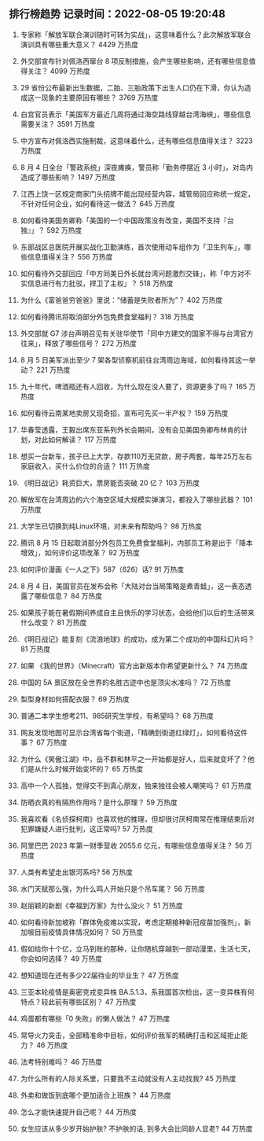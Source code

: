 
## 排行榜趋势 记录时间：2022-08-05 19:20:48
  
  1. 专家称「解放军联合演训随时可转为实战」，这意味着什么？此次解放军联合演训具有哪些重大意义？ 4429 万热度
    
  2. 外交部宣布针对佩洛西窜台 8 项反制措施，会产生哪些影响，还有哪些信息值得关注？ 4099 万热度
    
  3. 29 省份公布最新出生数据，二胎、三胎政策下出生人口仍在下滑，你认为造成这一现象的主要原因有哪些？ 3769 万热度
    
  4. 白宫官员表示「美国军方最近几周将通过海空路线穿越台湾海峡」，哪些信息需要关注？ 3591 万热度
    
  5. 中方宣布对佩洛西实施制裁，这意味着什么，还有哪些信息值得关注？ 3223 万热度
    
  6. 8 月 4 日全台「警政系统」深夜瘫痪，警员称「勤务停摆近 3 小时」，对岛内造成了哪些影响？ 1497 万热度
    
  7. 江西上饶一区规定商家门头招牌不能出现经营内容，城管局回应称统一规定，不针对任何企业，如何看待这一做法？ 645 万热度
    
  8. 如何看待美国务卿称「美国的一个中国政策没有改变，美国不支持『台独』」？ 592 万热度
    
  9. 东部战区总医院开展实战化卫勤演练，首次使用动车组作为「卫生列车」，哪些信息值得关注？ 556 万热度
    
  10. 如何看待外交部回应「中方同美日外长就台湾问题激烈交锋」，称「中方对不实信息进行有力批驳，捍卫了主权」？ 518 万热度
    
  11. 为什么《富爸爸穷爸爸》里说：“储蓄是失败者所为”？ 402 万热度
    
  12. 如何看待腾讯将取消部分外包免费食堂福利？ 318 万热度
    
  13. 外交部就 G7 涉台声明召见有关驻华使节「同中方建交的国家不得与台湾官方往来」，释放了哪些信号？ 272 万热度
    
  14. 8 月 5 日美军派出至少 7 架各型侦察机前往台湾周边海域，如何看待其这一举动？ 221 万热度
    
  15. 九十年代，啤酒瓶还有人回收，为什么现在没人要了，资源更多了吗？ 165 万热度
    
  16. 如何看待云南某地卖房又现奇招，宣布可先买一半产权？ 159 万热度
    
  17. 华春莹透露，王毅出席东亚系列外长会期间，没有会见美国务卿布林肯的计划，对此如何解读？ 117 万热度
    
  18. 想买一台新车，孩子已上大学，存款110万无贷款，房子两套，每年25万左右家庭收入，买什么价位的合适？ 111 万热度
    
  19. 《明日战记》耗资巨大，票房能否突破 20 亿？ 103 万热度
    
  20. 解放军在台湾周边的六个海空区域大规模实弹演习，都投入了哪些武器？ 101 万热度
    
  21. 大学生已切换到纯Linux环境，对未来有帮助吗？ 98 万热度
    
  22. 腾讯 8 月 15 日起取消部分外包员工免费食堂福利，内部员工称是出于「降本增效」，如何评价这项改革？ 92 万热度
    
  23. 如何评价漫画《一人之下》587（626）话? 91 万热度
    
  24. 8 月 4 日，美国官员在发布会称「大陆对台当局策略是煮青蛙」，这一表态透露了哪些信息？ 84 万热度
    
  25. 如果孩子能在暑假期间养成自主且快乐的学习状态，会给他们以后的生活带来什么改变？ 81 万热度
    
  26. 《明日战记》能复刻《流浪地球》的成功，成为第二个成功的中国科幻片吗？ 81 万热度
    
  27. 如果 《我的世界》（Minecraft）官方出新版本你希望更新什么？ 74 万热度
    
  28. 中国的 5A 景区放在全世界的名胜古迹中也是顶尖水准吗？ 72 万热度
    
  29. 梨型身材如何搭配衣服？ 69 万热度
    
  30. 普通二本学生想考211、985研究生学校，有希望吗？ 68 万热度
    
  31. 网友发现地图可显示台湾省每个街道，「精确到街道红绿灯」，如何看待这件事？ 67 万热度
    
  32. 为什么《笑傲江湖》中，岳不群和林平之一开始都是好人，后来就变坏了？他们是从什么时候开始变坏的？ 65 万热度
    
  33. 高中一个人孤独，觉得交不到真心朋友，独来独往会被人嘲笑吗？ 61 万热度
    
  34. 防晒衣真的有隔热作用吗？是什么原理？ 59 万热度
    
  35. 我喜欢看《名侦探柯南》也喜欢他的推理，但却很讨厌柯南常在推理结束后对犯罪嫌疑人进行批判，这正常吗? 57 万热度
    
  36. 阿里巴巴 2023 年第一财季营收 2055.6 亿元，有哪些信息值得关注？ 56 万热度
    
  37. 人类有希望走出银河系吗? 56 万热度
    
  38. 水门天赋那么强，为什么鸣人开始只是个吊车尾？ 56 万热度
    
  39. 赵丽颖的新剧《幸福到万家》为什么没火？ 51 万热度
    
  40. 如何看待新加坡称「群体免疫难以实现，考虑定期接种新冠疫苗加强剂」，新加坡目前疫情具体情况如何？ 50 万热度
    
  41. 假如给你十个亿，立马到账的那种，让你随机穿越到一部动漫里，生活七天，你会如何选择？ 49 万热度
    
  42. 想知道现在还有多少22届待业的毕业生？ 47 万热度
    
  43. 三亚本轮疫情是奥密克戎变异株 BA.5.1.3，系我国首次检出，这一变异株有何特点？较此前有哪些区别？ 47 万热度
    
  44. 鸡蛋都有哪些「0 失败」的懒人做法？ 47 万热度
    
  45. 常导火力突击，全部精准命中目标，如何评价我军的精确打击和区域拒止能力？ 46 万热度
    
  46. 法考特别难吗？ 46 万热度
    
  47. 为什么所有的人际关系里，只要我不主动就没有人主动找我? 45 万热度
    
  48. 外卖和做饭到底哪个更加适合上班族？ 44 万热度
    
  49. 怎么才能快速提升自己呢？ 44 万热度
    
  50. 女生应该从多少岁开始护肤? 不护肤的话, 到多大会比同龄人显老? 44 万热度
    